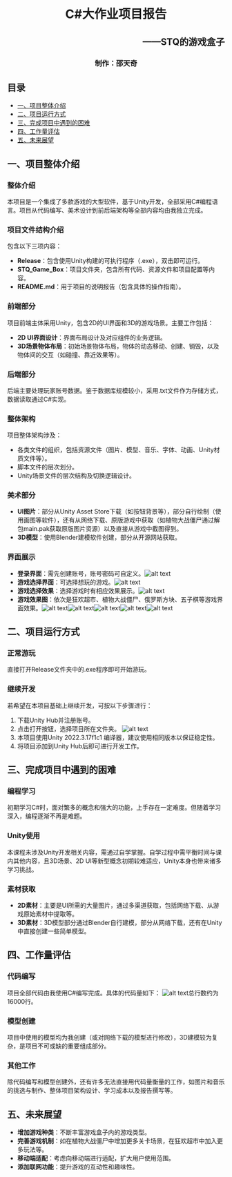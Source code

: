 <center><h1>C#大作业项目报告</h1></center>

<h2 style="text-align: right">——STQ的游戏盒子</h2>

<center><h3>制作：邵天奇</h3></center>

## 目录

- [一、项目整体介绍](#一项目整体介绍)
- [二、项目运行方式](#二项目运行方式)
- [三、完成项目中遇到的困难](#三完成项目中遇到的困难)
- [四、工作量评估](#四工作量评估)
- [五、未来展望](#五未来展望)

## 一、项目整体介绍

### 整体介绍

本项目是一个集成了多款游戏的大型软件，基于Unity开发，全部采用C#编程语言。项目从代码编写、美术设计到前后端架构等全部内容均由我独立完成。

### 项目文件结构介绍

包含以下三项内容：

- **Release**：包含使用Unity构建的可执行程序（.exe），双击即可运行。
- **STQ_Game_Box**：项目文件夹，包含所有代码、资源文件和项目配置等内容。
- **README.md**：用于项目的说明报告（包含具体的操作指南）。

### 前端部分

项目前端主体采用Unity，包含2D的UI界面和3D的游戏场景。主要工作包括：

- **2D UI界面设计**：界面布局设计及对应组件的业务逻辑。
- **3D场景物体布局**：初始场景物体布局，物体的动态移动、创建、销毁，以及物体间的交互（如碰撞、靠近效果等）。

### 后端部分

后端主要处理玩家账号数据。鉴于数据库规模较小，采用.txt文件作为存储方式，数据读取通过C#实现。

### 整体架构

项目整体架构涉及：

- 各类文件的组织，包括资源文件（图片、模型、音乐、字体、动画、Unity材质文件等）。
- 脚本文件的层次划分。
- Unity场景文件的层次结构及切换逻辑设计。

### 美术部分

- **UI图片**：部分从Unity Asset Store下载（如按钮背景等），部分自行绘制（使用画图等软件），还有从网络下载、原版游戏中获取（如植物大战僵尸通过解包main.pak获取原版图片资源）以及直接从游戏中截图得到。
- **3D模型**：使用Blender建模软件创建，部分从开源网站获取。

### 界面展示

- **登录界面**：需先创建账号，账号密码可自定义。![alt text](images/image.png)
- **游戏选择界面**：可选择想玩的游戏。![alt text](images/image-2.png)
- **游戏选择效果**：选择游戏时有相应效果展示。![alt text](images/image-1.png)
- **游戏效果图**：依次是狂欢超市、植物大战僵尸、俄罗斯方块、五子棋等游戏界面效果。![alt text](images/image-3.png)![alt text](images/image-4.png)![alt text](images/image-5.png)![alt text](images/image-6.png)![alt text](images/image-7.png)

## 二、项目运行方式

### 正常游玩

直接打开Release文件夹中的.exe程序即可开始游玩。

### 继续开发

若希望在本项目基础上继续开发，可按以下步骤进行：

1. 下载Unity Hub并注册账号。
2. 点击打开按钮，选择项目所在文件夹。
   ![alt text](images/image-8.png)
3. 本项目使用Unity 2022.3.17f1c1 编译器，建议使用相同版本以保证稳定性。
4. 将项目添加到Unity Hub后即可进行开发工作。

## 三、完成项目中遇到的困难

### 编程学习

初期学习C#时，面对繁多的概念和强大的功能，上手存在一定难度。但随着学习深入，编程逐渐不再是难题。

### Unity使用

本课程未涉及Unity开发相关内容，需通过自学掌握。自学过程中需平衡时间与课内其他内容，且3D场景、2D UI等新型概念初期较难适应，Unity本身也带来诸多学习挑战。

### 素材获取

- **2D素材**：主要是UI所需的大量图片，通过多渠道获取，包括网络下载、从游戏原始素材中提取等。
- **3D素材**：3D模型部分通过Blender自行建模，部分从网络下载，还有在Unity中直接创建一些简单模型。

## 四、工作量评估

### 代码编写

项目全部代码由我使用C#编写完成。具体的代码量如下：
![alt text](images/image-9.png)总行数约为16000行。

### 模型创建

项目中使用的模型均为我创建（或对网络下载的模型进行修改），3D建模较为复杂，是项目不可或缺的重要组成部分。

### 其他工作

除代码编写和模型创建外，还有许多无法直接用代码量衡量的工作，如图片和音乐的挑选与制作、整体项目架构设计、学习成本以及报告撰写等。

## 五、未来展望

- **增加游戏种类**：不断丰富游戏盒子内的游戏类型。
- **完善游戏机制**：如在植物大战僵尸中增加更多关卡场景，在狂欢超市中加入更多玩法等。
- **移动端适配**：考虑向移动端进行适配，扩大用户使用范围。
- **添加联网功能**：提升游戏的互动性和趣味性。
